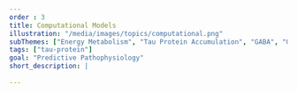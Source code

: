 ```yaml
---
order : 3
title: Computational Models
illustration: "/media/images/topics/computational.png"
subThemes: ["Energy Metabolism", "Tau Protein Accumulation", "GABA", "Glutamate", "Neuro-Glia Vascular Model", "Neurodegeneration"]
tags: ["tau-protein"]
goal: "Predictive Pathophysiology"
short_description: |
 
---
```


